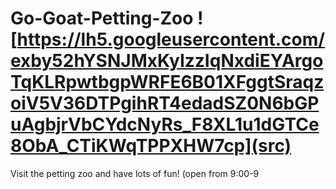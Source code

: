 # Go-Goat-Petting-Zoo ![https://lh5.googleusercontent.com/exby52hYSNJMxKyIzzIqNxdiEYArgoTqKLRpwtbgpWRFE6B01XFggtSraqzoiV5V36DTPgihRT4edadSZ0N6bGPuAgbjrVbCYdcNyRs_F8XL1u1dGTCe8ObA_CTiKWqTPPXHW7cp](src)
Visit the petting zoo and have lots of fun! (open from 9:00-9
